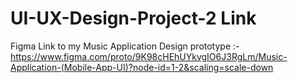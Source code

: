 # UI-UX-Design-Project-2 Link

Figma Link to my Music Application Design prototype :-
https://www.figma.com/proto/9K98cHEhUYkvgIO6J3RgLm/Music-Application-(Mobile-App-UI)?node-id=1-2&scaling=scale-down
